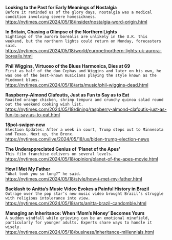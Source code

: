 **Looking to the Past for Early Meanings of Nostalgia**\
`Before it reminded us of the glory days, nostalgia was a medical condition involving severe homesickness.`\
https://nytimes.com/2024/05/18/insider/nostalgia-word-origin.html

**In Britain, Chasing a Glimpse of the Northern Lights**\
`Sightings of the aurora borealis are unlikely in the U.K. this weekend, but the northern lights could return on Monday, forecasters said.`\
https://nytimes.com/2024/05/18/world/europe/northern-lights-uk-aurora-borealis.html

**Phil Wiggins, Virtuoso of the Blues Harmonica, Dies at 69**\
`First as half of the duo Cephas and Wiggins and later on his own, he was one of the best-known musicians playing the style known as the Piedmont blues.`\
https://nytimes.com/2024/05/18/arts/music/phil-wiggins-dead.html

**Raspberry-Almond Clafoutis, Just as Fun to Say as to Eat**\
`Roasted orange chicken, shrimp tempura and crunchy quinoa salad round out the weekend cooking wish list.`\
https://nytimes.com/2024/05/18/dining/raspberry-almond-clafoutis-just-as-fun-to-say-as-to-eat.html

**18pol-swiper-new**\
`Election Updates: After a week in court, Trump steps out to Minnesota and Texas. Next up, the Bronx.`\
https://nytimes.com/live/2024/05/18/us/biden-trump-election-news

**The Underappreciated Genius of ‘Planet of the Apes’**\
`This film franchise delivers on several levels.`\
https://nytimes.com/2024/05/18/opinion/planet-of-the-apes-movie.html

**How I Met My Father**\
`“What took you so long?” he said.`\
https://nytimes.com/2024/05/18/style/how-i-met-my-father.html

**Backlash to Anitta’s Music Video Evokes a Painful History in Brazil**\
`Outrage over the pop star’s new music video brought Brazil’s struggle with religious intolerance into view.`\
https://nytimes.com/2024/05/18/arts/anitta-brazil-candomble.html

**Managing an Inheritance: When ‘Mom’s Money’ Becomes Yours**\
`A sudden windfall while grieving can be an emotional minefield, particularly for younger adults. Experts share ways to handle it wisely.`\
https://nytimes.com/2024/05/18/business/inheritance-millennials.html

